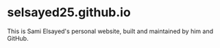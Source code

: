 # selsayed25.github.io
This is Sami Elsayed's personal website, built and maintained by him and GitHub.
